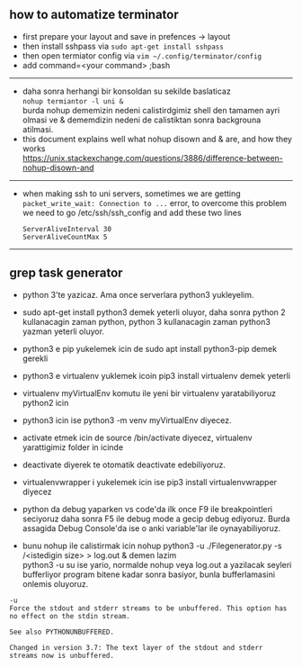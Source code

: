## how to automatize terminator

* first prepare your layout and save in prefences -> layout
* then install sshpass via `sudo apt-get install sshpass`
* then open termiator config via `vim ~/.config/terminator/config`
* add command=\<your command> ;bash
---------------

* daha sonra herhangi bir konsoldan su sekilde baslaticaz  
`nohup termiantor -l uni &`  
burda nohup dememizin nedeni calistirdgimiz shell den tamamen ayri olmasi ve & dememdizin nedeni de calistiktan sonra backgrouna atilmasi.
* this document explains well what nohup disown and & are, and how they works  
https://unix.stackexchange.com/questions/3886/difference-between-nohup-disown-and

-----------------

* when making ssh to uni servers, sometimes we are getting `packet_write_wait: Connection to ...` error, to overcome this problem we need to go /etc/ssh/ssh_config and add these two lines  
    ```
    ServerAliveInterval 30
    ServerAliveCountMax 5
    ```

------------




## grep task generator

* python 3'te yazicaz. Ama once serverlara python3 yukleyelim.
* sudo apt-get install python3 demek yeterli oluyor, daha sonra python 2 kullanacagin zaman python, python 3 kullanacagin zaman python3 yazman yeterli oluyor.
* python3 e pip yukelemek icin de sudo apt install python3-pip demek gerekli

* python3 e virtualenv yuklemek icoin pip3 install virtualenv demek yeterli

* virtualenv myVirtualEnv komutu ile yeni bir virtualenv yaratabiliyoruz python2 icin
* python3 icin ise python3 -m venv myVirtualEnv diyecez.
* activate etmek icin de source /bin/activate diyecez, virtualenv yarattigimiz folder in icinde
* deactivate diyerek te otomatik deactivate edebiliyoruz.

* virtualenvwrapper i yukelemek icin ise pip3 install virtualenvwrapper diyecez

* python da debug yaparken vs code'da ilk once F9 ile breakpointleri seciyoruz daha sonra F5 ile debug mode a gecip debug ediyoruz. Burda assagida Debug Console'da ise o anki variable'lar ile oynayabiliyoruz.

* bunu nohup ile calistirmak icin nohup python3 -u ./Filegenerator.py -s /\<istedigin size> > log.out & demen lazim  
python3 -u su ise yario, normalde nohup veya log.out a yazilacak seyleri bufferliyor program bitene kadar sonra basiyor, bunla bufferlamasini onlemis oluyoruz. 
```
-u
Force the stdout and stderr streams to be unbuffered. This option has no effect on the stdin stream.

See also PYTHONUNBUFFERED.

Changed in version 3.7: The text layer of the stdout and stderr streams now is unbuffered.
```


